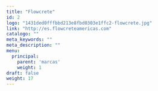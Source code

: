 ```yaml
---
title: "Flowcrete"
id: 2
logo: "1431ded0fffbbd213e8fbd0303e1ffc2-flowcrete.jpg"
link: "http://es.flowcreteamericas.com"
catalogo: ""
meta_keywords: ""
meta_description: ""
menu:
  principal:
    parent: 'marcas'
    weight: 1
draft: false
weight: 17
---
```

